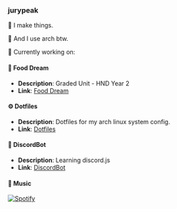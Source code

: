 ### jurypeak
 
👾 I make things. 

🐧 And I use arch btw.

🚀 Currently working on:
<br>

#### 🍜 Food Dream
- **Description**: Graded Unit - HND Year 2
- **Link**: [Food Dream](https://github.com/jurypeak/FoodDream)

#### ⚙️ Dotfiles
- **Description**: Dotfiles for my arch linux system config.
- **Link**: [Dotfiles](https://github.com/jurypeak/.dotfiles)

#### 🤖 DiscordBot
- **Description**: Learning discord.js
- **Link**: [DiscordBot](https://github.com/jurypeak/DiscordBot)

#### 🎸 Music

[![Spotify](https://novatorem-dusky-six.vercel.app/api/spotify/?background_color=8b0000&border_color=ffffff)](https://open.spotify.com/user/57mypw1swt64tejbunhdj7aj0)

